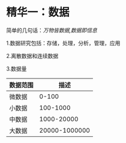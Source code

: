 # 精华一：数据
简单的几句话：*万物皆数据,数据即信息*

1.数据研究包括：存储，处理，分析，管理，应用  

2.离散数据和连续数据  

3.数据量

| 数据范围       | 描述         |
|---------------|--------------|
| 微数据        |  0-100       |
| 小数据        | 100-1000     |
| 中数据        | 1000-20000   |
| 大数据        | 20000-1000000|



